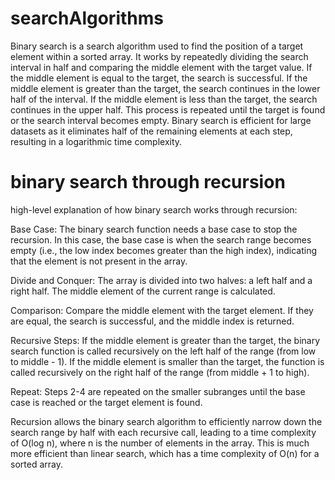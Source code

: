 # searchAlgorithms
Binary search is a search algorithm used to find the position of a target element within a sorted array. It works by repeatedly dividing the search interval in half and comparing the middle element with the target value. If the middle element is equal to the target, the search is successful. If the middle element is greater than the target, the search continues in the lower half of the interval. If the middle element is less than the target, the search continues in the upper half. This process is repeated until the target is found or the search interval becomes empty. Binary search is efficient for large datasets as it eliminates half of the remaining elements at each step, resulting in a logarithmic time complexity.

# binary search through recursion
high-level explanation of how binary search works through recursion:

Base Case: The binary search function needs a base case to stop the recursion. In this case, the base case is when the search range becomes empty (i.e., the low index becomes greater than the high index), indicating that the element is not present in the array.

Divide and Conquer: The array is divided into two halves: a left half and a right half. The middle element of the current range is calculated.

Comparison: Compare the middle element with the target element. If they are equal, the search is successful, and the middle index is returned.

Recursive Steps: If the middle element is greater than the target, the binary search function is called recursively on the left half of the range (from low to middle - 1). If the middle element is smaller than the target, the function is called recursively on the right half of the range (from middle + 1 to high).

Repeat: Steps 2-4 are repeated on the smaller subranges until the base case is reached or the target element is found.

Recursion allows the binary search algorithm to efficiently narrow down the search range by half with each recursive call, leading to a time complexity of O(log n), where n is the number of elements in the array. This is much more efficient than linear search, which has a time complexity of O(n) for a sorted array.
